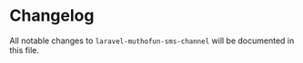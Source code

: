 # Changelog

All notable changes to `laravel-muthofun-sms-channel` will be documented in this file.
